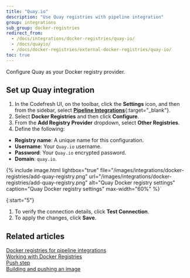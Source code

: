 ```yaml
---
title: "Quay.io"
description: "Use Quay registries with pipeline integration"
group: integrations
sub_group: docker-registries
redirect_from:
  - /docs/integrations/docker-registries/quay-io/
  - /docs/quayio/
  - /docs/docker-registries/external-docker-registries/quay-io/
toc: true
---
```


Configure Quay as your Docker registry provider.  

## Set up Quay integration


1. In the Codefresh UI, on the toolbar, click the **Settings** icon, and then from the sidebar, select [**Pipeline Integrations**](https://g.codefresh.io/account-admin/account-conf/integration){:target="\_blank"}. 
1. Select **Docker Registries** and then click **Configure**.
1. From the **Add Registry Provider** dropdown, select **Other Registries**.
1. Define the following:  
  * **Registry name**: A unique name for this configuration.
  * **Username**: Your `Quay.io` username.
  * **Password**: Your `Quay.io` encrypted password.
  * **Domain**: `quay.io`.

{% include image.html 
	lightbox="true" 
	file="/images/integrations/docker-registries/add-quay-registry.png" 
	url="/images/integrations/docker-registries/add-quay-registry.png" 
	alt="Quay Docker registry settings" 
	caption="Quay Docker registry settings" 
	max-width="60%" %}`

{:start="5"}
1. To verify the connection details, click **Test Connection**.
1. To apply the changes, click **Save**.


## Related articles
[Docker registries for pipeline integrations]({{site.baseurl}}/docs/integrations/docker-registries)  
[Working with Docker Registries]({{site.baseurl}}/docs/ci-cd-guides/working-with-docker-registries/)  
[Push step]({{site.baseurl}}/docs/pipelines/steps/push/)  
[Building and pushing an image]({{site.baseurl}}/docs/example-catalog/ci-examples/build-and-push-an-image/)  